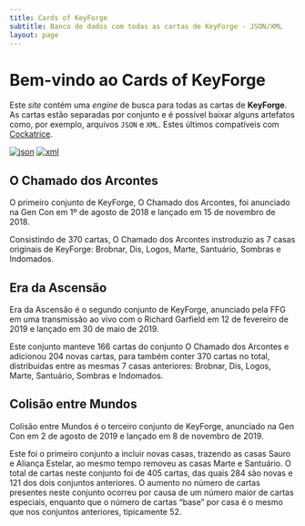 ```yaml
---
title: Cards of KeyForge
subtitle: Banco de dados com todas as cartas de KeyForge - JSON/XML
layout: page
---
```


# Bem-vindo ao Cards of KeyForge

Este _site_ contém uma _engine_ de busca para todas as cartas de **KeyForge**. As cartas estão separadas por conjunto e é possível baixar alguns artefatos
como, por exemplo, arquivos `JSON` e `XML`. Estes últimos compatíveis com [Cockatrice](https://cockatrice.github.io).

[![json](https://img.shields.io/badge/JSON-github-blue)](https://github.com/cardsofkeyforge/json/tree/master/json/pt)
[![xml](https://img.shields.io/badge/XML-github-green)](https://github.com/cardsofkeyforge/json/tree/master/xml/pt)

## O Chamado dos Arcontes

O primeiro conjunto de KeyForge, O Chamado dos Arcontes, foi anunciado na Gen Con em 1º de agosto de 2018 e lançado em 15 de novembro de 2018.

Consistindo de 370 cartas, O Chamado dos Arcontes instroduzio as 7 casas originais de KeyForge: Brobnar, Dis, Logos, Marte, Santuário, Sombras e Indomados.

## Era da Ascensão

Era da Ascensão é o segundo conjunto de KeyForge, anunciado pela FFG em uma transmissão ao vivo com o Richard Garfield em 12 de fevereiro de 2019
e lançado em 30 de maio de 2019.

Este conjunto manteve 166 cartas do conjunto O Chamado dos Arcontes e adicionou 204 novas cartas, para também conter 370 cartas no total,
distribuidas entre as mesmas 7 casas anteriores: Brobnar, Dis, Logos, Marte, Santuário, Sombras e Indomados.

## Colisão entre Mundos

Colisão entre Mundos é o terceiro conjunto de KeyForge, anunciado na Gen Con em 2 de agosto de 2019 e lançado em 8 de novembro de 2019.

Este foi o primeiro conjunto a incluir novas casas, trazendo as casas Sauro e Aliança Estelar, ao mesmo tempo removeu as casas Marte e Santuário.
O total de cartas neste conjunto foi de 405 cartas, das quais 284 são novas e 121 dos dois conjuntos anteriores. O aumento no número de cartas
presentes neste conjunto ocorreu por causa de um número maior de cartas especiais, enquanto que o número de cartas “base” por casa é o mesmo
que nos conjuntos anteriores, tipicamente 52.
